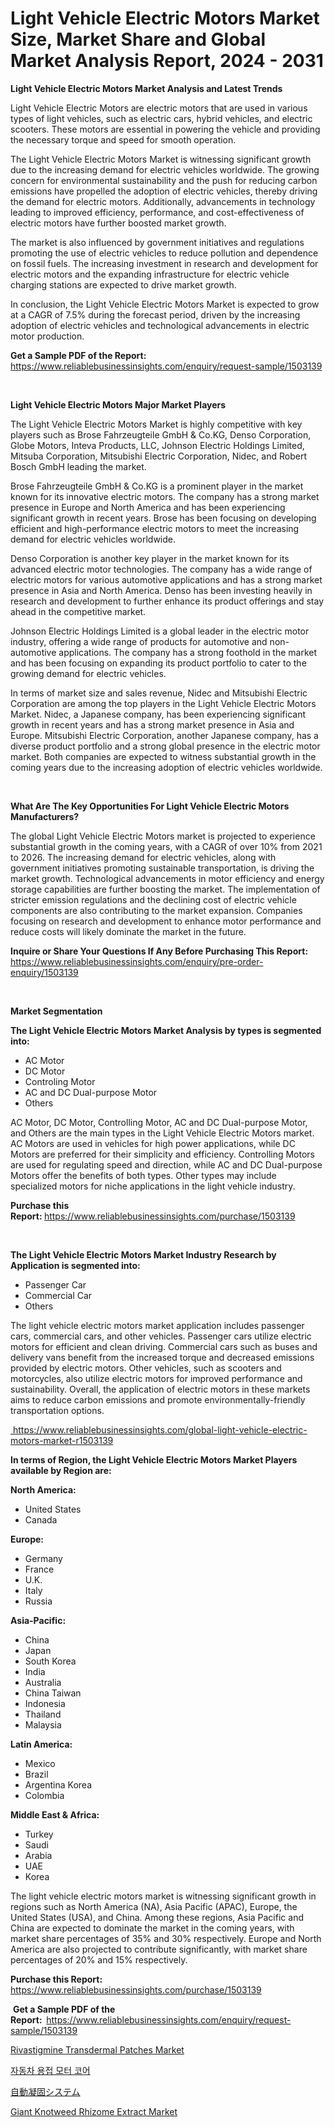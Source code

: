 <p><h1>Light Vehicle Electric Motors Market Size, Market Share and Global Market Analysis Report, 2024 - 2031</h1></p><p><strong>Light Vehicle Electric Motors Market Analysis and Latest Trends</strong></p>
<p><p>Light Vehicle Electric Motors are electric motors that are used in various types of light vehicles, such as electric cars, hybrid vehicles, and electric scooters. These motors are essential in powering the vehicle and providing the necessary torque and speed for smooth operation.</p><p>The Light Vehicle Electric Motors Market is witnessing significant growth due to the increasing demand for electric vehicles worldwide. The growing concern for environmental sustainability and the push for reducing carbon emissions have propelled the adoption of electric vehicles, thereby driving the demand for electric motors. Additionally, advancements in technology leading to improved efficiency, performance, and cost-effectiveness of electric motors have further boosted market growth.</p><p>The market is also influenced by government initiatives and regulations promoting the use of electric vehicles to reduce pollution and dependence on fossil fuels. The increasing investment in research and development for electric motors and the expanding infrastructure for electric vehicle charging stations are expected to drive market growth.</p><p>In conclusion, the Light Vehicle Electric Motors Market is expected to grow at a CAGR of 7.5% during the forecast period, driven by the increasing adoption of electric vehicles and technological advancements in electric motor production.</p></p>
<p><strong>Get a Sample PDF of the Report:&nbsp;</strong> <a href="https://www.reliablebusinessinsights.com/enquiry/request-sample/1503139">https://www.reliablebusinessinsights.com/enquiry/request-sample/1503139</a></p>
<p>&nbsp;</p>
<p><strong>Light Vehicle Electric Motors Major Market Players</strong></p>
<p><p>The Light Vehicle Electric Motors Market is highly competitive with key players such as Brose Fahrzeugteile GmbH & Co.KG, Denso Corporation, Globe Motors, Inteva Products, LLC, Johnson Electric Holdings Limited, Mitsuba Corporation, Mitsubishi Electric Corporation, Nidec, and Robert Bosch GmbH leading the market.</p><p>Brose Fahrzeugteile GmbH & Co.KG is a prominent player in the market known for its innovative electric motors. The company has a strong market presence in Europe and North America and has been experiencing significant growth in recent years. Brose has been focusing on developing efficient and high-performance electric motors to meet the increasing demand for electric vehicles worldwide.</p><p>Denso Corporation is another key player in the market known for its advanced electric motor technologies. The company has a wide range of electric motors for various automotive applications and has a strong market presence in Asia and North America. Denso has been investing heavily in research and development to further enhance its product offerings and stay ahead in the competitive market.</p><p>Johnson Electric Holdings Limited is a global leader in the electric motor industry, offering a wide range of products for automotive and non-automotive applications. The company has a strong foothold in the market and has been focusing on expanding its product portfolio to cater to the growing demand for electric vehicles.</p><p>In terms of market size and sales revenue, Nidec and Mitsubishi Electric Corporation are among the top players in the Light Vehicle Electric Motors Market. Nidec, a Japanese company, has been experiencing significant growth in recent years and has a strong market presence in Asia and Europe. Mitsubishi Electric Corporation, another Japanese company, has a diverse product portfolio and a strong global presence in the electric motor market. Both companies are expected to witness substantial growth in the coming years due to the increasing adoption of electric vehicles worldwide.</p></p>
<p>&nbsp;</p>
<p><strong>What Are The Key Opportunities For Light Vehicle Electric Motors Manufacturers?</strong></p>
<p><p>The global Light Vehicle Electric Motors market is projected to experience substantial growth in the coming years, with a CAGR of over 10% from 2021 to 2026. The increasing demand for electric vehicles, along with government initiatives promoting sustainable transportation, is driving the market growth. Technological advancements in motor efficiency and energy storage capabilities are further boosting the market. The implementation of stricter emission regulations and the declining cost of electric vehicle components are also contributing to the market expansion. Companies focusing on research and development to enhance motor performance and reduce costs will likely dominate the market in the future.</p></p>
<p><strong>Inquire or Share Your Questions If Any Before Purchasing This Report:</strong> <a href="https://www.reliablebusinessinsights.com/enquiry/pre-order-enquiry/1503139">https://www.reliablebusinessinsights.com/enquiry/pre-order-enquiry/1503139</a></p>
<p>&nbsp;</p>
<p><strong>Market Segmentation</strong></p>
<p><strong>The Light Vehicle Electric Motors Market Analysis by types is segmented into:</strong></p>
<p><ul><li>AC Motor</li><li>DC Motor</li><li>Controling Motor</li><li>AC and DC Dual-purpose Motor</li><li>Others</li></ul></p>
<p><p>AC Motor, DC Motor, Controlling Motor, AC and DC Dual-purpose Motor, and Others are the main types in the Light Vehicle Electric Motors market. AC Motors are used in vehicles for high power applications, while DC Motors are preferred for their simplicity and efficiency. Controlling Motors are used for regulating speed and direction, while AC and DC Dual-purpose Motors offer the benefits of both types. Other types may include specialized motors for niche applications in the light vehicle industry.</p></p>
<p><strong>Purchase this Report:&nbsp;</strong><a href="https://www.reliablebusinessinsights.com/purchase/1503139">https://www.reliablebusinessinsights.com/purchase/1503139</a></p>
<p>&nbsp;</p>
<p><strong>The Light Vehicle Electric Motors Market Industry Research by Application is segmented into:</strong></p>
<p><ul><li>Passenger Car</li><li>Commercial Car</li><li>Others</li></ul></p>
<p><p>The light vehicle electric motors market application includes passenger cars, commercial cars, and other vehicles. Passenger cars utilize electric motors for efficient and clean driving. Commercial cars such as buses and delivery vans benefit from the increased torque and decreased emissions provided by electric motors. Other vehicles, such as scooters and motorcycles, also utilize electric motors for improved performance and sustainability. Overall, the application of electric motors in these markets aims to reduce carbon emissions and promote environmentally-friendly transportation options.</p></p>
<p><a href="https://www.reliablebusinessinsights.com/global-light-vehicle-electric-motors-market-r1503139">&nbsp;https://www.reliablebusinessinsights.com/global-light-vehicle-electric-motors-market-r1503139</a></p>
<p><strong>In terms of Region, the Light Vehicle Electric Motors Market Players available by Region are:</strong></p>
<p>
    <p> <strong> North America: </strong>
        <ul>
            <li>United States</li>
            <li>Canada</li>
        </ul>
        </p> 
    <p> <strong> Europe: </strong>
        <ul>
            <li>Germany</li>
            <li>France</li>
            <li>U.K.</li>
            <li>Italy</li>
            <li>Russia</li>
        </ul>
        </p> 
    <p> <strong> Asia-Pacific: </strong>
        <ul>
            <li>China</li>
            <li>Japan</li>
            <li>South Korea</li>
            <li>India</li>
            <li>Australia</li>
            <li>China Taiwan</li>
            <li>Indonesia</li>
            <li>Thailand</li>
            <li>Malaysia</li>
        </ul>
        </p> 
    <p> <strong> Latin America: </strong>
        <ul>
            <li>Mexico</li>
            <li>Brazil</li>
            <li>Argentina Korea</li>
            <li>Colombia</li>
        </ul>
        </p> 
    <p> <strong> Middle East & Africa: </strong>
        <ul>
            <li>Turkey</li>
            <li>Saudi</li>
            <li>Arabia</li>
            <li>UAE</li>
            <li>Korea</li>
        </ul>
    </p>
    </p>
<p><p>The light vehicle electric motors market is witnessing significant growth in regions such as North America (NA), Asia Pacific (APAC), Europe, the United States (USA), and China. Among these regions, Asia Pacific and China are expected to dominate the market in the coming years, with market share percentages of 35% and 30% respectively. Europe and North America are also projected to contribute significantly, with market share percentages of 20% and 15% respectively.</p></p>
<p><strong>Purchase this Report: </strong><a href="https://www.reliablebusinessinsights.com/purchase/1503139">https://www.reliablebusinessinsights.com/purchase/1503139</a></p>
<p>&nbsp;<strong>Get a Sample PDF of the Report:&nbsp;&nbsp;</strong><a href="https://www.reliablebusinessinsights.com/enquiry/request-sample/1503139">https://www.reliablebusinessinsights.com/enquiry/request-sample/1503139</a></p>
<p><strong></strong></p>
<p><p><a href="https://www.linkedin.com/pulse/rivastigmine-transdermal-patches-market-analysis-sze-forecasted-mwzwf?trackingId=KbA6He8YQtUs%2F7dY5re29A%3D%3D">Rivastigmine Transdermal Patches Market</a></p><p><a href="https://medium.com/@jesseperry626/%EC%9E%90%EB%8F%99%EC%B0%A8%EC%9A%A9-%EC%9A%A9%EC%A0%91-%EB%AA%A8%ED%84%B0-%EC%BD%94%EC%96%B4-%EC%8B%9C%EC%9E%A5-%EB%8F%99%ED%96%A5-%EB%B0%8F-%EC%8B%9C%EC%9E%A5-%EB%B6%84%EC%84%9D%EC%9D%80-2024-2031%EB%85%84-%EA%B8%B0%EA%B0%84%EC%9D%84-%EB%8C%80%EC%83%81%EC%9C%BC%EB%A1%9C-%EC%98%88%EC%B8%A1%EB%90%A9%EB%8B%88%EB%8B%A4-122632d2be8f">자동차 용접 모터 코어</a></p><p><a href="https://medium.com/@adaming121/%E8%87%AA%E5%8B%95%E5%87%9D%E9%9B%86%E3%82%B7%E3%82%B9%E3%83%86%E3%83%A0%E5%B8%82%E5%A0%B4%E3%81%AE%E8%A6%8F%E6%A8%A1%E3%81%A8%E5%B8%82%E5%A0%B4%E5%8B%95%E5%90%91-%E5%AE%8C%E5%85%A8%E3%81%AA%E6%A5%AD%E7%95%8C%E6%A6%82%E8%A6%81-2024%E5%B9%B4%E3%81%8B%E3%82%892031%E5%B9%B4%E3%81%BE%E3%81%A7-eae5b0875114">自動凝固システム</a></p><p><a href="https://www.linkedin.com/pulse/giant-knotweed-rhizome-extract-market-trends-analysis-forecasted-deznf?trackingId=LE6WwDlF6WYpWLSKVmJzJA%3D%3D">Giant Knotweed Rhizome Extract Market</a></p></p>